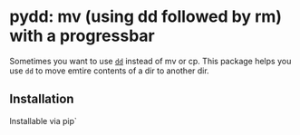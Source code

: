 # pydd: mv (using dd followed by rm) with a progressbar

Sometimes you want to use [`dd`](https://unix.stackexchange.com/questions/12532/dd-vs-cat-is-dd-still-relevant-these-days) instead of mv or cp. This package helps you use `dd` to move emtire contents of a dir to another dir. 

## Installation
Installable via pip`